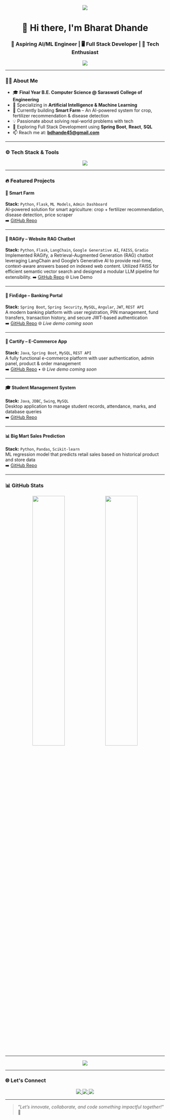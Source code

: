 <p align="center">
  <img src="https://img.shields.io/badge/Welcome%20to%20My%20GitHub%20Profile-FF6F00?style=for-the-badge&logo=github&logoColor=white" />
</p>

<h1 align="center">👋 Hi there, I'm Bharat Dhande</h1>
<h3 align="center">🚀 Aspiring AI/ML Engineer | 🖥️ Full Stack Developer | 🧠 Tech Enthusiast</h3>

<p align="center">
  <img src="https://readme-typing-svg.herokuapp.com?font=Fira+Code&size=20&duration=4000&pause=1000&color=58A6FF&center=true&vCenter=true&width=500&height=45&lines=Final+Year+CSE+Student;AI+%26+ML+Specialization;Java+%7C+Python+%7C+React+%7C+Spring+Boot+Dev;Open+Source+Contributor;Let%E2%80%99s+Build+Something+Amazing!">
</p>

---

### 👨‍💻 About Me

- 🎓 **Final Year B.E. Computer Science @ Saraswati College of Engineering**
- 🤖 Specializing in **Artificial Intelligence & Machine Learning**
- 🌱 Currently building **Smart Farm** – An AI-powered system for crop, fertilizer recommendation & disease detection
- 💡 Passionate about solving real-world problems with tech
- 🔭 Exploring Full Stack Development using **Spring Boot**, **React**, **SQL**
- 📫 Reach me at: **bdhande45@gmail.com** 

---

### ⚙️ Tech Stack & Tools

<p align="center">
  <img src="https://skillicons.dev/icons?i=java,spring,python,flask,react,html,css,js,bootstrap,git,github,mysql,vscode,postman,tensorflow,pandas" />
</p>

---

### 🔥 Featured Projects



#### 🌾 Smart Farm  
**Stack:** `Python`, `Flask`, `ML Models`, `Admin Dashboard`  
AI-powered solution for smart agriculture: crop + fertilizer recommendation, disease detection, price scraper  
➡️ [GitHub Repo](https://github.com/BharatDhande/Smart_Farm)

---

#### 🤖 RAGify – Website RAG Chatbot
**Stack:** `Python`, `Flask`, `LangChain`, `Google Generative AI`, `FAISS`, `Gradio`
Implemented RAGify, a Retrieval-Augmented Generation (RAG) chatbot leveraging LangChain and Google’s Generative AI to provide real-time, context-aware answers based on indexed web content. Utilized FAISS for efficient semantic vector search and designed a modular LLM pipeline for extensibility.
➡️ [GitHub Repo](https://github.com/BharatDhande/RAGify)
🌐 Live Demo

---
#### 🏦 FinEdge – Banking Portal  
**Stack:** `Spring Boot`, `Spring Security`, `MySQL`, `Angular`, `JWT`, `REST API`  
A modern banking platform with user registration, PIN management, fund transfers, transaction history, and secure JWT-based authentication  
➡️ [GitHub Repo](https://github.com/BharatDhande/FinEdge)
🌐 _Live demo coming soon_


---
#### 🛒 Cartify – E-Commerce App  
**Stack:** `Java`, `Spring Boot`, `MySQL`, `REST API`  
A fully functional e-commerce platform with user authentication, admin panel, product & order management  
➡️ [GitHub Repo](https://github.com/BharatDhande/Cartify) • 🌐 _Live demo coming soon_

---
#### 🎓 Student Management System  
**Stack:** `Java`, `JDBC`, `Swing`, `MySQL`  
Desktop application to manage student records, attendance, marks, and database queries  
➡️ [GitHub Repo](https://github.com/BharatDhande/Student-management-system)

---

#### 📊 Big Mart Sales Prediction  
**Stack:** `Python`, `Pandas`, `Scikit-learn`  
ML regression model that predicts retail sales based on historical product and store data  
➡️ [GitHub Repo](https://github.com/BharatDhande/Big-Mart)

---

### 📊 GitHub Stats

<p align="center">
  <img src="https://github-readme-stats.vercel.app/api?username=bharatdhande&show_icons=true&theme=github_dark&hide=stars" width="45%" />
  <img src="https://github-readme-streak-stats.herokuapp.com/?user=bharatdhande&theme=dark" width="45%" />
</p>

---
<p align="center">
  <img src="https://github-readme-stats.vercel.app/api/top-langs/?username=bharatdhande&layout=compact&theme=github_dark&langs_count=8" />
</p>

---

### 🌐 Let's Connect

<p align="center">
  <a href="https://www.linkedin.com/in/bharatdhande/" target="_blank">
    <img src="https://img.shields.io/badge/LinkedIn-blue?logo=linkedin&style=for-the-badge" />
  </a>
  <a href="mailto:bharatdhande.cse@gmail.com">
    <img src="https://img.shields.io/badge/Gmail-red?logo=gmail&style=for-the-badge" />
  </a>
  <a href="https://github.com/bharatdhande" target="_blank">
    <img src="https://img.shields.io/badge/GitHub-000?logo=github&style=for-the-badge" />
  </a>
</p>

---

> *"Let’s innovate, collaborate, and code something impactful together!"* 🚀
